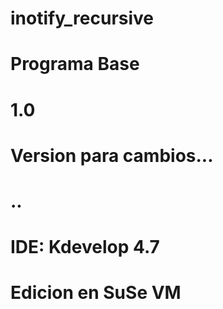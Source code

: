 # inotify_recursive
# Programa Base
# 1.0
# Version para cambios...
#
# ..
# IDE: Kdevelop 4.7
# Edicion en SuSe VM
